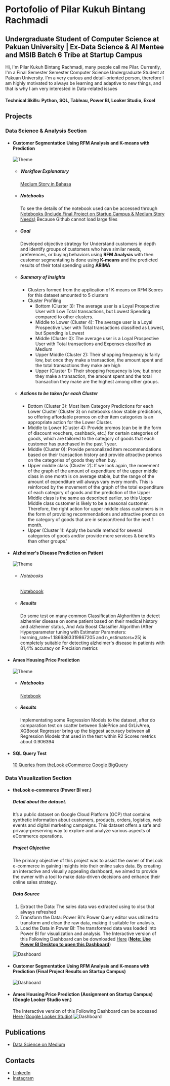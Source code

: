 # Portofolio of Pilar Kukuh Bintang Rachmadi

## Undergraduate Student of Computer Science at Pakuan University | Ex-Data Science & AI Mentee and MSIB Batch 6 Tribe at Startup Campus

Hi, I'm Pilar Kukuh Bintang Rachmadi, many people call me Pilar. Currently, I'm a Final Semester Semester Computer Science Undergraduate Student at Pakuan University. I'm a very curious and detail-oriented person, therefore I am highly motivated to always be learning and adaptive to new things, and that is why I am very interested in Data-related issues

#### Technical Skills: Python, SQL, Tableau, Power BI, Looker Studio, Excel

## Projects
### Data Science & Analysis Section
- #### Customer Segmentation Using RFM Analysis and K-means with Prediction

  ![Theme](/assets/customer-segmentation-social.png)

  - ##### Workflow Explanatory
    [Medium Story in Bahasa](https://medium.com/@pilarkbr/segmentasi-pelanggan-menggunakan-rfm-dan-k-means-978f2cfa5ca4)
  
  - ##### Notebooks
    To see the details of the notebook used can be accessed through [Notebooks (Include Final Project on Startup Campus & Medium Story Needs)](https://colab.research.google.com/drive/1kC1dS0MDsBoOxX-HXtIWr1e7uJVTd_HS?usp=sharing) Because Github cannot load large files

  - ##### Goal
    Developed objective strategy for Understand customers in depth and identify groups of customers who have similar needs, preferences, or buying behaviors using **RFM Analysis** with then customer segmentating is done using **K-means** and the predicted results of their total spending using **ARIMA** 

  - ##### Summary of Insights
    - Clusters formed from the application of K-means on RFM Scores for this dataset amounted to 5 clusters
    - Cluster Profiling
         - Bottom (Cluster 3): The average user is a Loyal Prospective User with Low Total transactions, but Lowest Spending compared to other clusters.
         - Middle to Lower (Cluster 4): The average user is a Loyal Prospective User with Total transactions classified as Lowest, but Spending is Lowest
         - Middle (Cluster 0): The average user is a Loyal Prospective User with Total transactions and Expenses classified as Medium
         - Upper Middle (Cluster 2): Their shopping frequency is fairly low, but once they make a transaction, the amount spent and the total transactions they make are high
         - Upper (Cluster 1): Their shopping frequency is low, but once they make a transaction, the amount spent and the total transaction they make are the highest among other groups.

  - ##### Actions to be taken for each Cluster
    - Bottom (Cluster 3):
    Most Item Category Predictions for each Lower Cluster (Cluster 3) on notebooks show stable predictions, so offering affordable promos on other item categories is an appropriate action for the Lower Cluster.
    - Middle to Lower (Cluster 4):
    Provide promos (can be in the form of discount vouchers, cashback, etc.) for certain categories of goods, which are tailored to the category of goods that each customer has purchased in the past 1 year.
    - Middle (Cluster 0):
    Provide personalized item recommendations based on their transaction history and provide attractive promos on the categories of goods they often buy.
    - Upper middle class (Cluster 2):
    If we look again, the movement of the graph of the amount of expenditure of the upper middle class in one month is on average stable, but the range of the amount of expenditure will always vary every month.
    This is reinforced by the movement of the graph of the total expenditure of each category of goods and the prediction of the Upper Middle class is the same as described earlier, so this Upper Middle class customer is likely to be a seasonal customer.
    Therefore, the right action for upper middle class customers is in the form of providing recommendations and attractive promos on the category of goods that are in season/trend for the next 1 month.
    - Upper (Cluster 1):
    Apply the bundle method for several categories of goods and/or provide more services & benefits than other groups.'
    
- #### Alzheimer's Disease Prediction on Patient

  ![Theme](/assets/049818600_1605522157-Ilustrasi-Alzheimer-Sama-dengan-Demensia-shutterstock_754295458.jpg)

    - ###### Notebooks

      [Noteboook](https://github.com/PilarKBR/Projects/blob/Data-Science-Projects/Classification/Alzhemer%20Pred/Alzheimer%20Classification.ipynb)

    - ##### Results
      Do some test on many common Classification Alghorithm to detect alzhemier disease on some patient based on their medical history and alzheimer status, And Ada Boost Classifier Algorithm (After Hyperparameter tuning with Estimator Parameters: learning_rate=1.1866863319867205 and n_estimators=25) is completely suitable for detecting alzheimer's disease in patients with 81,4% accuracy on Precision metrics      

- #### Ames Housing Price Prediction

  ![Theme](/assets/ameshouse.png)

    - ##### Notebooks
      [Notebook](https://github.com/PilarKBR/Projects/blob/Data-Science-Projects/Regression%20%26%20Time%20Series/Ames%20House%20Pricing/SC61017_Pilar_Kukuh_Bintang_Rachmadi_Machine_Learning_Fix.ipynb)
      
    - ##### Results
      Implementating some Regression Models to the dataset, after do comparation test on scatter between SalePrice and GrLivArea, XGBoost Regressor bring up the biggest accuracy between all Regression Models that used in the test within R2 Scores metrics about 0.906394
      
- #### SQL Query Test
  [10 Queries from theLook eCommerce Google BigQuery](/assets/SC61017_Pilar%20Kukuh%20Bintang%20Rachmadi_Foundation%20for%20Data%20Science.pdf)

### Data Visualization Section
- #### theLook e-commerce (Power BI ver.)
  ##### Detail about the dataset.
  It’s a public dataset on Google Cloud Platform (GCP) that contains synthetic information about customers, products, orders, logistics, web events and digital marketing campaigns. This dataset offers a safe and privacy-preserving way to explore and analyze various aspects of eCommerce operations.
  ##### Project Objective
  The primary objective of this project was to assist the owner of theLook e-commerce in gaining insights into their online sales data. By creating an interactive and visually appealing dashboard, we aimed to provide the owner with a tool to make data-driven decisions and enhance their online sales strategy.
  ##### Data Source
  1. Extract the Data:
     The sales data was extracted using  to xlsx that always refreshed 
  2. Transform the Data:
     Power BI's Power Query editor was utilized to transform and clean the raw data, making it suitable for analysis.
  3. Load the Data in Power BI:
     The transformed data was loaded into Power BI for visualization and analysis.
  The Interactive version of this Following Dashboard can be downloaded [Here](/assets/theLook%20E-commerce.pbix) (<ins>**Note: Use Power BI Desktop to open this Dashboard**</ins>)
  
  ![Dashboard](/assets/theLook%20E-commerce.jpg)

- #### Customer Segmentation Using RFM Analysis and K-means with Prediction (Final Project Results on Startup Campus)
  ![Dashboard](/assets/Tim%2010D%20-%20Dashboard%20HD.jpg)

- #### Ames Housing Price Prediction (Assignment on Startup Campus) (Google Looker Studio ver.)
  The Interactive version of this Following Dashboard can be accessed [Here (Google Looker Studio)](https://lookerstudio.google.com/reporting/cabee44b-8721-431d-b3b0-c692ff55cc92)
  ![Dashboard](/assets/SC61017_Pilar_Kukuh_Bintang_Rachmadi_Data_Visualization.jpg)

## Publications
- [Data Science on Medium](https://medium.com/@pilarkbr)

## Contacts
- [LinkedIn](https://www.linkedin.com/in/pilarkbr/)
- [Instagram](https://www.instagram.com/pilkbr28/)
